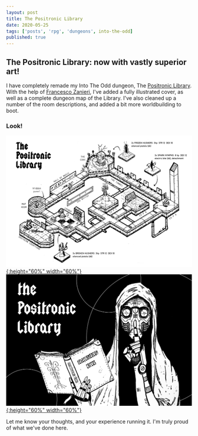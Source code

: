 ```yaml
---
layout: post
title: The Positronic Library
date: 2020-05-25
tags: ['posts', 'rpg', 'dungeons', into-the-odd]
published: true
---
```


## The Positronic Library: now with vastly superior art!

I have completely remade my Into The Odd dungeon, The [Positronic Library](https://yochaigal.itch.io/the-positronic-library). With the help of [Francesco Zanieri](https://www.instagram.com/licopeoart), I've added a fully illustrated cover, as well as a complete dungeon map of the Library. I've also cleaned up a number of the room descriptions, and added a bit more worldbuilding to boot.

### Look!

[![Alt text](/img/positronic-library/positronic-map.png "click to embiggen"){:height="60%" width="60%"}](/img/positronic-library/positronic-map.png) [![Alt text](/img/positronic-library/positronic-cover.png "click to embiggen"){:height="60%" width="60%"}](/img/positronic-library/positronic-cover.png)

Let me know your thoughts, and your experience running it. I'm truly proud of what we've done here.
